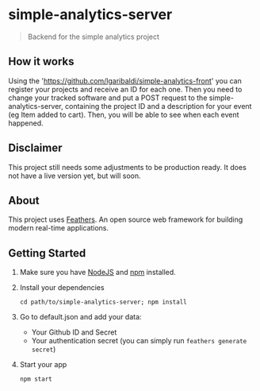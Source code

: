 # simple-analytics-server

> Backend for the simple analytics project

## How it works

Using the 'https://github.com/lgaribaldi/simple-analytics-front' you can register your projects and receive an ID for each one. Then you need to change your tracked software and put a POST request to the simple-analytics-server, containing the project ID and a description for your event (eg Item added to cart).
Then, you will be able to see when each event happened.

## Disclaimer

This project still needs some adjustments to be production ready. It does not have a live version yet, but will soon.

## About

This project uses [Feathers](http://feathersjs.com). An open source web framework for building modern real-time applications.

## Getting Started

1. Make sure you have [NodeJS](https://nodejs.org/) and [npm](https://www.npmjs.com/) installed.
2. Install your dependencies

    ```
    cd path/to/simple-analytics-server; npm install
    ```
3. Go to default.json and add your data:
    - Your Github ID and Secret
    - Your authentication secret (you can simply run `feathers generate secret`)

4. Start your app

    ```
    npm start
    ```